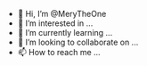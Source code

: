 - 👋 Hi, I’m @MeryTheOne
- 👀 I’m interested in ...
- 🌱 I’m currently learning ...
- 💞️ I’m looking to collaborate on ...
- 📫 How to reach me ...

<!---
MeryTheOne/MeryTheOne is a ✨ special ✨ repository because its `README.md` (this file) appears on your GitHub profile.
You can click the Preview link to take a look at your changes.
--->
